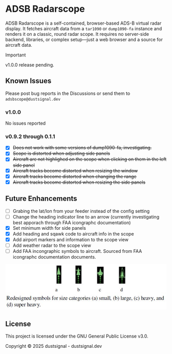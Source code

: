 # ADSB Radarscope

ADSB Radarscope is a self-contained, browser-based ADS-B virtual radar display. It fetches aircraft data from a `tar1090` or `dump1090-fa` instance and renders it on a classic, round radar scope. It requires no server-side backend, libraries, or complex setup—just a web browser and a source for aircraft data.

> [!IMPORTANT]
> v1.0.0 release pending.


## Known Issues
Please post bug reports in the Discussions or send them to `adsbscope@dustsignal.dev`

### v1.0.0

No issues reported

### v0.9.2 through 0.1.1
- [x] ~~Does not work with some versions of dump1090-fa, investigating.~~
- [x] ~~Scope is distorted when adjusting side panels~~
- [x] ~~Aircraft are not highlighed on the scope when clicking on them in the left side panel~~
- [x] ~~Aircraft tracks become distorted when resizing the window~~
- [x] ~~Aircraft tracks become distorted when changing the range~~
- [x] ~~Aircraft tracks become distorted when resizing the side panels~~

## Future Enhancements

- [ ] Grabing the lat/lon from your feeder instead of the config setting
- [ ] Change the heading indicator line to an arrow (currently investigating best apporach through FAA icongraphc documentation)
- [x] Set minimum width for side panels
- [x] Add heading and sqawk code to aircraft info in the scope
- [x] Add airport markers and information to the scope view
- [ ] Add weather radar to the scope view
- [ ] Add FAA incongraphic symbols to aircraft. Sourced from FAA icongraphc documentation documents.

![symbols](assets/ac-symbol.jpg)
      

## License

This project is licensed under the GNU General Public License v3.0.

Copyright © 2025 dustsignal - dustsignal.dev
